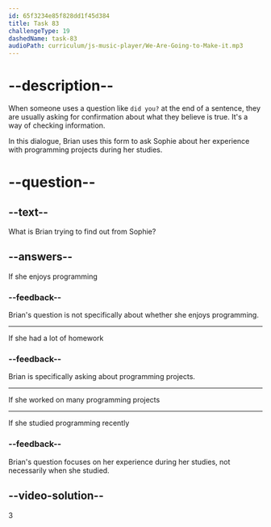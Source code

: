 ```yaml
---
id: 65f3234e85f828dd1f45d384
title: Task 83
challengeType: 19
dashedName: task-83
audioPath: curriculum/js-music-player/We-Are-Going-to-Make-it.mp3
---
```


<!--
AUDIO REFERENCE:
Brian: That's interesting! So, you didn't work on many programming projects during your studies, did you?
-->

# --description--

When someone uses a question like `did you?` at the end of a sentence, they are usually asking for confirmation about what they believe is true. It's a way of checking information. 

In this dialogue, Brian uses this form to ask Sophie about her experience with programming projects during her studies.

# --question--

## --text--

What is Brian trying to find out from Sophie?

## --answers--

If she enjoys programming

### --feedback--

Brian's question is not specifically about whether she enjoys programming.

---

If she had a lot of homework

### --feedback--

Brian is specifically asking about programming projects.

---

If she worked on many programming projects

---

If she studied programming recently

### --feedback--

Brian's question focuses on her experience during her studies, not necessarily when she studied.

## --video-solution--

3
